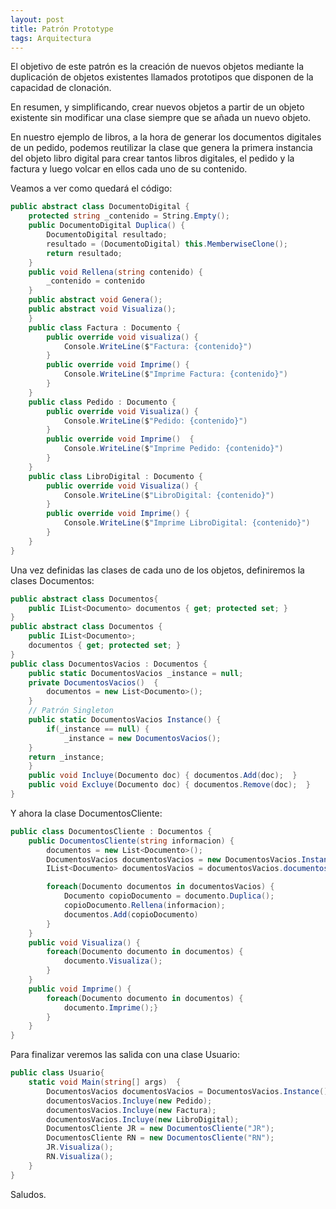 ```yaml
---
layout: post
title: Patrón Prototype
tags: Arquitectura
---
```


El objetivo de este patrón es la creación de nuevos objetos mediante la duplicación de objetos existentes llamados prototipos que disponen de la capacidad de clonación.

En resumen, y simplificando, crear nuevos objetos a partir de un objeto existente sin modificar una clase siempre que se añada un nuevo objeto.

En nuestro ejemplo de libros, a la hora de generar los documentos digitales de un pedido, podemos reutilizar la clase que genera la primera instancia del objeto libro digital para crear tantos libros digitales, el pedido y la factura y luego volcar en ellos cada uno de su contenido.

Veamos a ver como quedará el código:

~~~csharp
public abstract class DocumentoDigital {
    protected string _contenido = String.Empty();
    public DocumentoDigital Duplica() {
        DocumentoDigital resultado;
        resultado = (DocumentoDigital) this.MemberwiseClone();
        return resultado;
    }
    public void Rellena(string contenido) {
        _contenido = contenido
    }
    public abstract void Genera();
    public abstract void Visualiza();
    }
    public class Factura : Documento {
        public override void visualiza() {
            Console.WriteLine($"Factura: {contenido}")
        }
        public override void Imprime() {
            Console.WriteLine($"Imprime Factura: {contenido}")
        }
    }
    public class Pedido : Documento {
        public override void Visualiza() {
            Console.WriteLine($"Pedido: {contenido}")
        }
        public override void Imprime()  {
            Console.WriteLine($"Imprime Pedido: {contenido}")
        }
    }
    public class LibroDigital : Documento {
        public override void Visualiza() {
            Console.WriteLine($"LibroDigital: {contenido}")
        }
        public override void Imprime() {
            Console.WriteLine($"Imprime LibroDigital: {contenido}")
        }
    }
}
~~~

Una vez definidas las clases de cada uno de los objetos, definiremos la clases Documentos:

~~~csharp
public abstract class Documentos{
    public IList<Documento> documentos { get; protected set; }
}
public abstract class Documentos {
    public IList<Documento>;
    documentos { get; protected set; }
}
public class DocumentosVacios : Documentos {
    public static DocumentosVacios _instance = null;
    private DocumentosVacios()  {
        documentos = new List<Documento>();
    }
    // Patrón Singleton
    public static DocumentosVacios Instance() {
        if(_instance == null) {
            _instance = new DocumentosVacios();
    }
    return _instance;
    }
    public void Incluye(Documento doc) { documentos.Add(doc);  }
    public void Excluye(Documento doc) { documentos.Remove(doc);  }
}
~~~

Y ahora la clase DocumentosCliente:

~~~csharp
public class DocumentosCliente : Documentos {
    public DocumentosCliente(string informacion) {
        documentos = new List<Documento>();
        DocumentosVacios documentosVacios = new DocumentosVacios.Instance();
        IList<Documento> documentosVacios = documentosVacios.documentos;

        foreach(Documento documentos in documentosVacios) {
            Documento copioDocumento = documento.Duplica();
            copioDocumento.Rellena(informacion);
            documentos.Add(copioDocumento)
        }
    }
    public void Visualiza() {
        foreach(Documento documento in documentos) {
            documento.Visualiza();
        }
    }
    public void Imprime() {
        foreach(Documento documento in documentos) {
            documento.Imprime();}
        }
    }
}
~~~

Para finalizar veremos las salida con una clase Usuario:

~~~csharp
public class Usuario{
    static void Main(string[] args)  {
        DocumentosVacios documentosVacios = DocumentosVacios.Instance();
        documentosVacios.Incluye(new Pedido);
        documentosVacios.Incluye(new Factura);
        documentosVacios.Incluye(new LibroDigital);
        DocumentosCliente JR = new DocumentosCliente("JR");
        DocumentosCliente RN = new DocumentosCliente("RN");
        JR.Visualiza();
        RN.Visualiza();
    }
}
~~~

Saludos.
